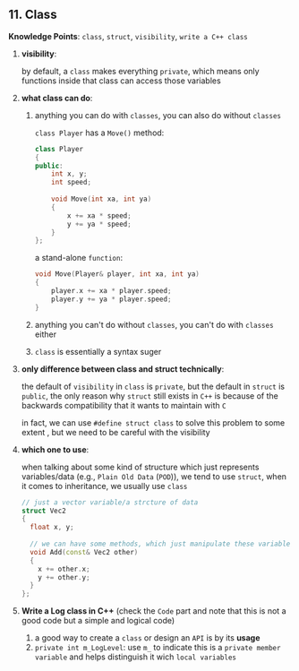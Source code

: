 ## 11. Class

**Knowledge Points**: `class`, `struct`, `visibility`, `write a C++ class`

1. **visibility**: 

    by default, a `class` makes everything `private`, which means only functions inside that class can access those variables

2. **what class can do**: 

    1. anything you can do with `classes`, you can also do without `classes`

        `class Player` has a `Move()` method: 

        ```c++
        class Player
        {
        public:
         	int x, y;
            int speed;
          
            void Move(int xa, int ya)
            {
                x += xa * speed;
                y += ya * speed;
            }
        };
        ```

        a stand-alone `function`: 

        ```c++
        void Move(Player& player, int xa, int ya)
        {
            player.x += xa * player.speed;
            player.y += ya * player.speed;
        }
        ```

    2. anything you can't do without `classes`, you can't do with `classes` either

    3. `class` is essentially a syntax suger

3. **only difference between class and struct technically**: 

    the default of `visibility` in `class` is `private`, but the default in `struct` is `public`, the only reason why `struct` still exists in `C++` is because of the backwards compatibility that it wants to maintain with `C`

    in fact, we can use `#define struct class` to solve this problem to some extent , but we need to be careful with the visibility

4. **which one to use**: 

    when talking about some kind of structure which just represents variables/data (e.g., `Plain Old Data` (`POD`)), we tend to use `struct`, when it comes to inheritance, we usually use `class`

    ```c++
    // just a vector variable/a strcture of data
    struct Vec2
    {
      float x, y;
      
      // we can have some methods, which just manipulate these variables but not do other things
      void Add(const& Vec2 other)
      {
        x += other.x;
        y += other.y;
      }
    };
    ```

5. **Write a Log class in C++** (check the `Code` part and note that this is not a good code but a simple and logical code)

    1. a good way to create a `class` or design an `API` is by its **usage**
    1. `private int m_LogLevel`: use `m_` to indicate this is a `private member variable` and helps distinguish it wich `local variables`
    

